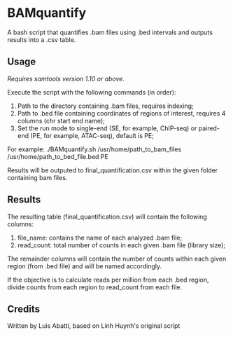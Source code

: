 # BAMquantify
A bash script that quantifies .bam files using .bed intervals and outputs results into a .csv table. 

## Usage
*Requires samtools version 1.10 or above.*

Execute the script with the following commands (in order):

1) Path to the directory containing .bam files, requires indexing;
2) Path to .bed file containing coordinates of regions of interest, requires 4 columns (chr start end name);
3) Set the run mode to single-end (SE, for example, ChIP-seq) or paired-end (PE, for example, ATAC-seq), default is PE;

For example: ./BAMquantify.sh /usr/home/path_to_bam_files /usr/home/path_to_bed_file.bed PE

Results will be outputed to final_quantification.csv within the given folder containing bam files. 

## Results
The resulting table (final_quantification.csv) will contain the following columns:

1) file_name: contains the name of each analyzed .bam file;
2) read_count: total number of counts in each given .bam file (library size);

The remainder columns will contain the number of counts within each given region (from .bed file) and will be named accordingly.

If the objective is to calculate reads per million from each .bed region, divide counts from each region to read_count from each file.

## Credits
Written by Luis Abatti, based on Linh Huynh's original script
